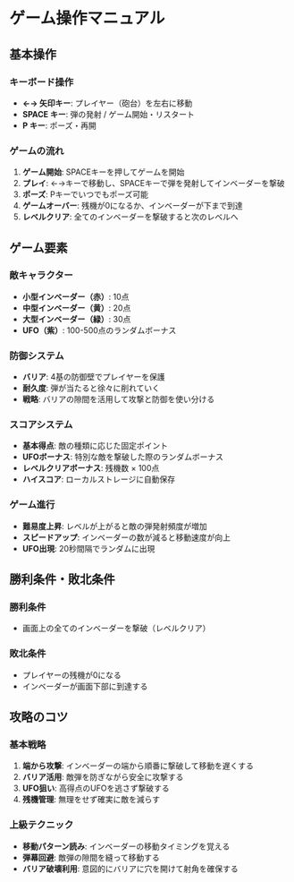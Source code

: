 # ゲーム操作マニュアル

## 基本操作

### キーボード操作
- **←→ 矢印キー**: プレイヤー（砲台）を左右に移動
- **SPACE キー**: 弾の発射 / ゲーム開始・リスタート
- **P キー**: ポーズ・再開

### ゲームの流れ
1. **ゲーム開始**: SPACEキーを押してゲームを開始
2. **プレイ**: ←→キーで移動し、SPACEキーで弾を発射してインベーダーを撃破
3. **ポーズ**: Pキーでいつでもポーズ可能
4. **ゲームオーバー**: 残機が0になるか、インベーダーが下まで到達
5. **レベルクリア**: 全てのインベーダーを撃破すると次のレベルへ

## ゲーム要素

### 敵キャラクター
- **小型インベーダー（赤）**: 10点
- **中型インベーダー（黄）**: 20点  
- **大型インベーダー（緑）**: 30点
- **UFO（紫）**: 100-500点のランダムボーナス

### 防御システム
- **バリア**: 4基の防御壁でプレイヤーを保護
- **耐久度**: 弾が当たると徐々に削れていく
- **戦略**: バリアの隙間を活用して攻撃と防御を使い分ける

### スコアシステム
- **基本得点**: 敵の種類に応じた固定ポイント
- **UFOボーナス**: 特別な敵を撃破した際のランダムボーナス
- **レベルクリアボーナス**: 残機数 × 100点
- **ハイスコア**: ローカルストレージに自動保存

### ゲーム進行
- **難易度上昇**: レベルが上がると敵の弾発射頻度が増加
- **スピードアップ**: インベーダーの数が減ると移動速度が向上
- **UFO出現**: 20秒間隔でランダムに出現

## 勝利条件・敗北条件

### 勝利条件
- 画面上の全てのインベーダーを撃破（レベルクリア）

### 敗北条件
- プレイヤーの残機が0になる
- インベーダーが画面下部に到達する

## 攻略のコツ

### 基本戦略
1. **端から攻撃**: インベーダーの端から順番に撃破して移動を遅くする
2. **バリア活用**: 敵弾を防ぎながら安全に攻撃する
3. **UFO狙い**: 高得点のUFOを逃さず撃破する
4. **残機管理**: 無理をせず確実に敵を減らす

### 上級テクニック
- **移動パターン読み**: インベーダーの移動タイミングを覚える
- **弾幕回避**: 敵弾の隙間を縫って移動する
- **バリア破壊利用**: 意図的にバリアに穴を開けて射角を確保する